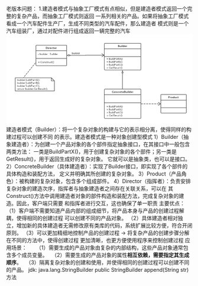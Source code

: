 老版本问题：
1.建造者模式与抽象工厂模式有点相似，但是建造者模式返回一个完整的复杂产品，而抽象工厂模式则返回
一系列相关的产品。如果将抽象工厂模式看成一个汽车配件生产厂，生成不同类型的汽车配件，那么建造者
模式则是一个汽车组装厂，通过对配件进行组成返回一辆完整的汽车
![uml](model.png)
建造者模式（Builder）：将一个复杂对象的构建与它的表示相分离，使得同样的构建过程可以创建不同
的表示。建造者模式是一种对象创建型模式
1）Builder（抽象建造者）：为创建一个产品对象的各个部件指定抽象接口，在其接口中一般包含两类方法：
一类是BuildPartX()，用于创建复杂对象的各个部件；另一类是GetResult()，用于返回生成好的复杂对象。
它就可以是抽象类，也可以是接口。
2）ConcreteBuilder（具体建造者）：实现了Builder接口，即实现了各个部件的具体构造和装配方法，
定义并明确其所创建的复杂对象。
3）Product（产品角色）：被构建的复杂对象，包含多个组成部件。
4）Director（指挥者）：负责安排复杂对象的建造次序，指挥者与抽象建造者之间存在关联关系，可以在
其Construct()方法中调用建造者对象的部件构造和装配方法，完成复杂对象的建造。因此，客户端只需要
和指挥者进行交互，这也确保了单一职责
主要优点：
  （1）客户端不需要知道产品内部的组成细节，将产品本身与产品的创建过程解耦，使得相同的创建过程
  可以创建不同的产品对象。
  （2）具体建造者相对独立，增加新的具体建造者无需修改原有类库的代码，系统扩展比较方便，符合开闭原则。
  （3）可以更加精细地控制产品的创建过程 -> 将复杂产品的创建步骤分解在不同的方法中，使得创建过程
  更加清晰，也更方便使用程序来控制创建过程
应用场景：
　　（1）需要生成的产品对象由复杂的内部结构，这些产品对象通常包含多个成员变量。
  　（2）需要生成的产品对象的属性**相互依赖，需要指定其生成顺序**。
  　（3）隔离复杂对象的创建和使用，并使得相同的创建过程可以创建不同的产品。
jdk:
java.lang.StringBuilder
public StringBuilder append(String str)方法